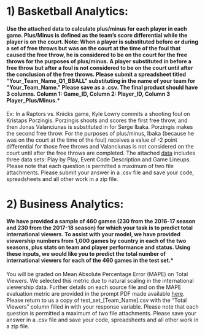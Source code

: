 <h1> 1) Basketball Analytics: </h1>

#### Use the attached data to calculate plus/minus for each player in each game. Plus/Minus is defined as the team’s score differential while the player is on the court. Note: When a player is substituted before or during a set of free throws but was on the court at the time of the foul that caused the free throw, he is considered to be on the court for the free throws for the purposes of plus/minus. A player substituted in before a free throw but after a foul is not considered to be on the court until after the conclusion of the free throws. Please submit a spreadsheet titled “Your_Team_Name_Q1_BBALL” substituting in the name of your team for "Your_Team_Name." Please save as a .csv. The final product should have 3 columns. Column 1: Game_ID, Column 2: Player_ID, Column 3 Player_Plus/Minus.*

Ex: In a Raptors vs. Knicks game, Kyle Lowry commits a shooting foul on Kristaps Porzingis. Porzingis shoots and scores the first free throw, and then Jonas Valanciunas is substituted in for Serge Ibaka. Porzingis makes the second free throw. For the purposes of plus/minus, Ibaka (because he was on the court at the time of the foul) receives a value of -2 point differential for those free throws and Valanciunas is not considered on the court until after the free throws are completed. The attached <a href='https://nba.box.com/s/1qdbusoz1fmp1uxd4634zxxoudyv3ogc'>data</a> includes three data sets: Play by Play, Event Code Description and Game Lineups. Please note that each question is permitted a maximum of two file attachments. Please submit your answer in a .csv file and save your code, spreadsheets and all other work in a zip file.



<h1> 2) Business Analytics: </h1>

#### We have provided a sample of 460 games (230 from the 2016-17 season and 230 from the 2017-18 season) for which your task is to predict total international viewers. To assist with your model, we have provided viewership numbers from 1,000 games by country in each of the two seasons, plus stats on team and player performance and status. Using these inputs, we would like you to predict the total number of international viewers for each of the 460 games in the test set.*

You will be graded on Mean Absolute Percentage Error (MAPE) on Total Viewers. We selected this metric due to natural scaling in the international viewership data. Further details on each source file and on the MAPE evaluation metric are provided in the prompt PDF made available <a href='https://nba.box.com/s/1qdbusoz1fmp1uxd4634zxxoudyv3ogc'>here</a>. Please return to us a copy of test_set_[Team_Name].csv with the “Total Viewers” column filled in with your response variable. Please note that each question is permitted a maximum of two file attachments. Please save your answer in a .csv file and save your code, spreadsheets and all other work in a zip file.
